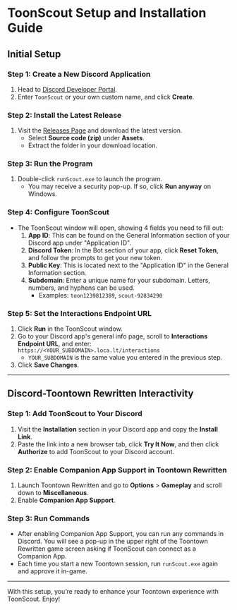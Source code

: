 # ToonScout Setup and Installation Guide

## Initial Setup

### Step 1: Create a New Discord Application

1. Head to [Discord Developer Portal](https://discord.com/developers/applications?new_application=true).
2. Enter `ToonScout` or your own custom name, and click **Create**.

### Step 2: Install the Latest Release

1. Visit the [Releases Page](https://github.com/erin-miller/toonScout/releases) and download the latest version.
   - Select **Source code (zip)** under **Assets**.
   - Extract the folder in your download location.

### Step 3: Run the Program

1. Double-click `runScout.exe` to launch the program.
   - You may receive a security pop-up. If so, click **Run anyway** on Windows.

### Step 4: Configure ToonScout

- The ToonScout window will open, showing 4 fields you need to fill out:
  1. **App ID**: This can be found on the General Information section of your Discord app under "Application ID".
  2. **Discord Token**: In the Bot section of your app, click **Reset Token**, and follow the prompts to get your new token.
  3. **Public Key**: This is located next to the "Application ID" in the General Information section.
  4. **Subdomain**: Enter a unique name for your subdomain. Letters, numbers, and hyphens can be used.
     - Examples: `toon1239812389`, `scout-92834290`

### Step 5: Set the Interactions Endpoint URL

1. Click **Run** in the ToonScout window.
2. Go to your Discord app's general info page, scroll to **Interactions Endpoint URL**, and enter:  
   `https://<YOUR_SUBDOMAIN>.loca.lt/interactions`
   - `YOUR_SUBDOMAIN` is the same value you entered in the previous step.
3. Click **Save Changes**.

---

## Discord-Toontown Rewritten Interactivity

### Step 1: Add ToonScout to Your Discord

1. Visit the **Installation** section in your Discord app and copy the **Install Link**.
2. Paste the link into a new browser tab, click **Try It Now**, and then click **Authorize** to add ToonScout to your Discord account.

### Step 2: Enable Companion App Support in Toontown Rewritten

1. Launch Toontown Rewritten and go to **Options** > **Gameplay** and scroll down to **Miscellaneous**.
2. Enable **Companion App Support**.

### Step 3: Run Commands

- After enabling Companion App Support, you can run any commands in Discord. You will see a pop-up in the upper right of the Toontown Rewritten game screen asking if ToonScout can connect as a Companion App.
- Each time you start a new Toontown session, run `runScout.exe` again and approve it in-game.

---

With this setup, you’re ready to enhance your Toontown experience with ToonScout. Enjoy!
